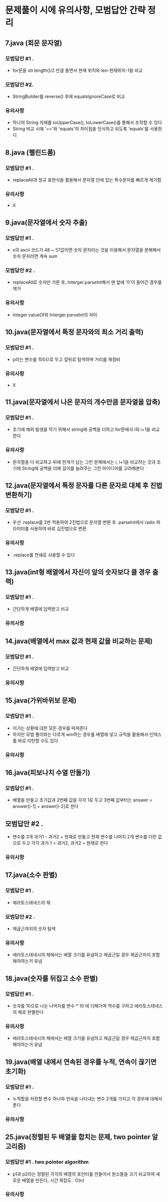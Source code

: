 #  문제풀이 시에 유의사항, 모범답안 간략 정리

## 7.java (회문 문자열)
### 모범답안 #1 .
- for문을 str.length()/2 만큼 돌면서 현재 위치와 len-현재위치-1을 비교
### 모범답안 #2.
- StringBuilder를 reverse() 후에 equalsIgnoreCase로 비교
### 유의사항
- 하나의 String 자체를 toUpperCase(), toLowerCase()를 통해서 조작할 수 있다 
- String 비교 시에 '=='와 'equals'의 차이점을 인식하고 되도록 'equals'를 사용한다 

## 8.java (펠린드롬)
### 모범답안 #1 .
- replaceAll과 정규 표현식을 활용해서 문자열 안에 있는 특수문자를 빠르게 제거함 
### 유의사항
- X

## 9.java(문자열에서 숫자 추출)
### 모범답안 #1 .
- x의 ascii 코드가 48 ~ 57값이면 숫자 문자라는 것을 이용해서 문자열을 분해해서 숫자 문자라면 계속 sum
### 모범답안 #2 .
- replaceAll로 숫자만 거른 후, Interger.parseInt해서 맨 앞에 '0'이 들어간 경우를 제거
 
### 유의사항
- Integer.valueOf와 Interger.parseInt의 차이

## 10.java(문자열에서 특정 문자와의 최소 거리 출력)
### 모범답안 #1 .
- p라는 변수를 100으로 두고 앞뒤로 탐색하며 거리를 재정비
### 유의사항
- X
## 11.java(문자열에서 나온 문자의 개수만큼 문자열을 압축)
### 모범답안 #1 .
- 초기에 예외 발생을 막기 위해서 string에 공백을 더하고 for문에서 i와 i+1을 비교한다
### 유의사항
- 문자열을 다 비교하고 뒤에 한개가 남는 그런 문제에서는 i, i+1을 비교하는 것과 초기에 String에 공백을 더해 길이를 늘려주는 그런 아이디어를 고려해본다

## 12.java(문자열에서 특정 문자를 다른 문자로 대체 후 진법 변환하기)
### 모범답안 #1 .
- 우선 .replace를 2번 적용하여 2진법으로 문자열 변환 후 .parseInt에서 radix 파라미터를 사용하여 바로 십진법으로 변환
### 유의사항
- .replace를 연쇄로 사용할 수 있다

## 13.java(int형 배열에서 자신이 앞의 숫자보다 클 경우 출력)
### 모범답안 #1 .
- 간단하게 배열에 입력받고 비교
### 유의사항

## 14.java(배열에서 max 값과 현재 값을 비교하는 문제)
### 모범답안 #1 .
- 간단하게 배열에 입력받고 비교
### 유의사항

## 15.java(가위바위보 문제)
### 모범답안 #1 .
- 이기는 상황에 대한 모든 경우를 따져준다
- 하지만 모범 풀이와는 다르게 win하는 경우를 배열에 넣고 규칙을 활용해서 인덱스를 바로 리턴할 수도 있다
### 유의사항

## 16.java(피보나치 수열 만들기)
### 모범답인 #1 .
- 배열을 만들고 초기값과 2번째 값을 각각 1로 두고 3번째 값부터는 answer = answer[i-1] + answer[i-2]로 한다
## 모범답안 #2 .
- 변수를 3개 과거1 - 과거2 + 현재로 만들고 현재 변수를 나머지 2개 변수를 더한 값으로 두고 각각 과거 1 = 과거2, 과거2 = 현재로 한다
### 유의사항

## 17.java(소수 판별)
### 모범답안 #1 .
- 에라토스테네스의 체
### 모범답안 #2 .
- 제곱근까지의 숫자 탐색
### 유의사항
- 에라토스테네시의 체에서는 배열 크기를 유념하고 제곱근일 경우 제곱근까지 포함해야하는거 유념

## 18.java(숫자를 뒤집고 소수 판별)
### 모범답안 #1 .
- 숫자를 10으로 나눈 나머지를 변수 * 10 에 더해가며 역수를 구하고 에라토스테네스의 체로 판별한다
### 유의사항
- 에라토스테네시의 체에서는 배열 크기를 유념하고 제곱근일 경우 제곱근까지 포함해야하는거 유념

## 19.java(배열 내에서 연속된 경우를 누적, 연속이 끊기면 초기화)
### 모범답안 #1 .
- 누적합을 저장할 변수 하나와 연속을 나타내는 변수 2개를 가지고 각 경우에 대해서 푼다
### 유의사항

## 25.java(정렬된 두 배열을 합치는 문제, two pointer 알고리즘)
### 모범답안 #1 . two pointer algorithm
- p1과 p2라는 정렬된 각각의 배열의 포인터를 만들어서 원소들을 크기 비교하여 새로운 배열을 만든다, 시간 복잡도 : O(n)
### 유의사항

